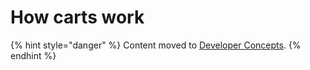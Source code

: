 # How carts work

{% hint style="danger" %}
Content moved to [Developer Concepts](https://www.moltin.com/developer/concepts/how-carts-work).
{% endhint %}



